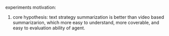 experiments motivation:
1. core hypothesis: text strategy summarization is better than video based summarizarion, which more easy to understand, more coverable, and easy to evaluation ability of agent.